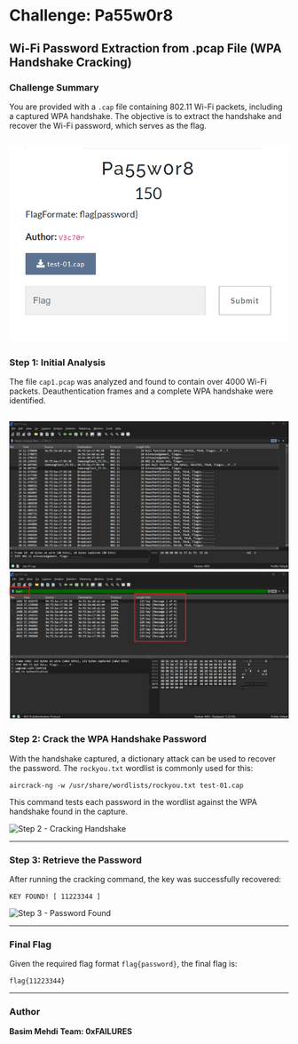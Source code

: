 # Challenge: Pa55w0r8

## Wi-Fi Password Extraction from .pcap File (WPA Handshake Cracking)

### Challenge Summary

You are provided with a `.cap` file containing 802.11 Wi-Fi packets, including a captured WPA handshake. The objective is to extract the handshake and recover the Wi-Fi password, which serves as the flag.

![Challenge Overview](asssets/Overview.png)
---

### Step 1: Initial Analysis

The file `cap1.pcap` was analyzed and found to contain over 4000 Wi-Fi packets. Deauthentication frames and a complete WPA handshake were identified.

![Step 1 - Packet Analysis](asssets/Wireshark1.png)
![Step 1 - Packet Analysis](asssets/Wireshark2.png)
---

### Step 2: Crack the WPA Handshake Password

With the handshake captured, a dictionary attack can be used to recover the password. The `rockyou.txt` wordlist is commonly used for this:

```
aircrack-ng -w /usr/share/wordlists/rockyou.txt test-01.cap
````

This command tests each password in the wordlist against the WPA handshake found in the capture.

![Step 2 - Cracking Handshake](asssets/Command.png)

---

### Step 3: Retrieve the Password

After running the cracking command, the key was successfully recovered:

```
KEY FOUND! [ 11223344 ]
```

![Step 3 - Password Found](asssets/Key.png)

---

### Final Flag

Given the required flag format `flag{password}`, the final flag is:

```
flag{11223344}
```
---

### Author

**Basim Mehdi**
**Team: 0xFAILURES**

```
